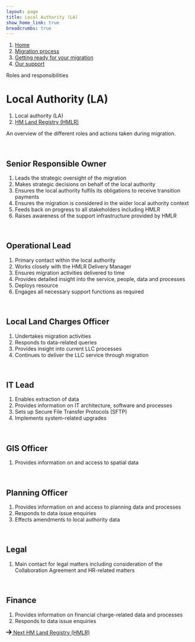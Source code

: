 ```yaml
---
layout: page
title: Local Authority (LA)
show_home_link: true
breadcrumbs: true
---
```

<div class='navbar-breadcrumbs-wrapper'>
  <div class='navbar-breadcrumbs'>
    <ol>
      <li><a href='/local-land-charges/'>Home</a></li>
      <li><a href='/local-land-charges/migration'>Migration process</a></li>
      <li><a href='getting-ready'>Getting ready for your migration</a></li>
      <li><a href='our-support'>Our support</a></li>
    </ol>
  </div>
</div>

<main id='content'>
  <div class='column-two-thirds'>
    <span class='heading-large grey'>Roles and responsibilities</span>
    <h1 class='heading-medium no-top-margin'>Local Authority (LA)</h1>
    <ol class='list list-line'>
      <li>Local authority (LA)</li>
      <li><a href='roles-la'>HM Land Registry (HMLR)</a></li>
    </ol>
    <p>An overview of the different roles and actions taken during migration.</p>
    <br>
    <h2 class='heading-small'>Senior Responsible Owner</h2>
    <ol class='list list-bullet list-indent'>
      <li>Leads the strategic oversight of the migration</li>
      <li>Makes strategic decisions on behalf of the local authority</li>
      <li>Ensures the local authority fulfils its obligations to receive transition payments</li>
      <li>Ensures the migration is considered in the wider local authority context</li>
      <li>Feeds back on progress to all stakeholders including HMLR</li>
      <li>Raises awareness of the support infrastructure provided by HMLR</li>
    </ol>
    <br>
    <h2 class='heading-small'>Operational Lead</h2>
    <ol class='list list-bullet list-indent'>
      <li>Primary contact within the local authority</li>
      <li>Works closely with the HMLR Delivery Manager</li>
      <li>Ensures migration activities delivered to time</li>
      <li>Provides detailed insight into the service, people, data and processes</li>
      <li>Deploys resource</li>
      <li>Engages all necessary support functions as required</li>
    </ol>
    <br>
    <h2 class='heading-small'>Local Land Charges Officer</h2>
    <ol class='list list-bullet list-indent'>
      <li>Undertakes migration activities</li>
      <li>Responds to data-related queries</li>
      <li>Provides insight into current LLC processes</li>
      <li>Continues to deliver the LLC service through migration</li>
    </ol>
    <br>
    <h2 class='heading-small'>IT Lead</h2>
    <ol class='list list-bullet list-indent'>
      <li>Enables extraction of data</li>
      <li>Provides information on IT architecture, software and processes</li>
      <li>Sets up Secure File Transfer Protocols (SFTP)</li>
      <li>Implements system-related upgrades</li>
    </ol>
    <br>
    <h2 class='heading-small'>GIS Officer</h2>
    <ol class='list list-bullet list-indent'>
      <li>Provides information on and access to spatial data</li>
    </ol>
    <br>
    <h2 class='heading-small'>Planning Officer</h2>
    <ol class='list list-bullet list-indent'>
      <li>Provides information on and access to planning data and processes</li>
      <li>Responds to data issue enquiries</li>
      <li>Effects amendments to local authority data</li>
    </ol>
    <br>
    <h2 class='heading-small'>Legal</h2>
    <ol class='list list-bullet list-indent'>
      <li>Main contact for legal matters including consideration of the Collaboration Agreement and HR-related matters</li>
    </ol>
    <br>
    <h2 class='heading-small'>Finance</h2>
    <ol class='list list-bullet list-indent'>
      <li>Provides information on financial charge-related data and processes</li>
      <li>Responds to data issue enquiries</li>
    </ol>
    <div class='pagination next'>
      <a href='roles-hmlr' class='pagination-link'>
        <svg xmlns="http://www.w3.org/2000/svg" height="13" width="15" aria-hidden="true" focusable="false" viewBox="0 0 15 13">
        <path d="m8.107-0.0078125-1.4136 1.414 4.2926 4.293h-12.986v2h12.896l-4.1855 3.9766 1.377 1.4492 6.7441-6.4062-6.7246-6.7266z"></path>
      </svg>
        <span class='pagination-wrapper'>
          <span class='pagination-title'>Next</span>
          <span class='pagination-label'>HM Land Registry (HMLR)</span>
        </span>
      </a>
    </div>
  </div>
</main>